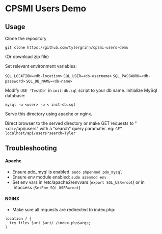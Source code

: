 # CPSMI Users Demo

## Usage

Clone the repository

```git clone https://github.com/tylergrinn/cpsmi-users-demo```

(Or download zip file)

Set relevant environment variables:

```SQL_LOCATION=<db-location>```
```SQL_USER=<db-username>```
```SQL_PASSWORD=<db-password>```
```SQL_DB_NAME=<db-name>```

Modify `USE 'TestDb'` in `init-db.sql` script to your db name.
Initialize MySql database:

```mysql -u <user> -p < init-db.sql```

Serve this directory using apache or nginx.

Direct browser to the served directory or make GET requests to "\<dir\>/api/users" with a "search" query paramater. eg: `GET localhost/api/users?search=Tyler`

## Troubleshooting

#### Apache
* Ensure pdo_myql is enabled: `sudo phpenmod pdo_mysql`
* Ensure env module enabled: `sudo a2enmod env`
* Set env vars in /etc/apache2/envvars (`export SQL_USR=root`) or in .htaccess (`SetEnv SQL_USER=root`)

#### NGINX
* Make sure all requests are redirected to index.php:
```
location / {
  try files $uri $uri/ /index.php$args;
}
```

